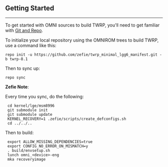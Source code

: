 ## Getting Started ##
---------------

To get started with OMNI sources to build TWRP, you'll need to get
familiar with [Git and Repo](https://source.android.com/source/using-repo.html).

To initialize your local repository using the OMNIROM trees to build TWRP, use a command like this:

    repo init -u https://github.com/zefie/twrp_minimal_lgg6_manifest.git -b twrp-8.1
    
Then to sync up:

    repo sync

**Zefie Note**:

Every time you sync, do the following:

     cd kernel/lge/msm8996
     git submodule init
     git submodule update
     KERNEL_RECOVERY=1 .zefie/scripts/create_defconfigs.sh
     cd ../../..

Then to build:

     export ALLOW_MISSING_DEPENDENCIES=true
     export CONFIG_NO_ERROR_ON_MISMATCH=y
     . build/envsetup.sh
     lunch omni_<device>-eng
     mka recoveryimage

